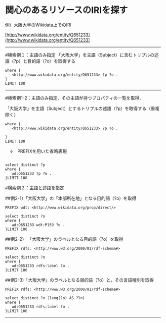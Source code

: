 

#  関心のあるリソースのIRIを探す

例）大阪大学のWikidata上でのIRI　　

[http://www.wikidata.org/entity/Q651233](http://www.wikidata.org/entity/Q651233)

---

#検索例１：主語のみ指定
「大阪大学」を主語（Subject）に含むトリプルの述語（?p）と目的語（?o）を取得する　

```select *
where {
   <http://www.wikidata.org/entity/Q651233> ?p ?o .
}
LIMIT 100
```
---------------

#検索例1-2：主語のみ指定．その主語が持つプロパティの一覧を取得．

「大阪大学」を主語（Subject）とするトリプルの述語（?p）を取得する（重複除く）

```select distinct ?p
where {
   <http://www.wikidata.org/entity/Q651233> ?p ?o .

}
LIMIT 100
```

　↓　PREFIXを用いた省略表現

```PREFIX wd: <http://www.wikidata.org/entity/>

select distinct ?p
where {
   wd:Q651233 ?p ?o .
}LIMIT 100
```

#検索例２：主語と述語を指定

##例2-1）「大阪大学」の「本部所在地」となる目的語（?o）を取得

```PREFIX wd: <http://www.wikidata.org/entity/>
PREFIX wdt: <http://www.wikidata.org/prop/direct/>

select distinct ?o
where {
   wd:Q651233 wdt:P159 ?o .
}LIMIT 100
```

##例2-2） 「大阪大学」のラベルとなる目的語（?o）を取得

```PREFIX wd: <http://www.wikidata.org/entity/>
PREFIX rdfs: <http://www.w3.org/2000/01/rdf-schema#>

select distinct ?o
where {
   wd:Q651233 rdfs:label ?o .
}LIMIT 100
```

##例2-3)「大阪大学」のラベルとなる目的語（?o）と，その言語種別を取得

```PREFIX wd: <http://www.wikidata.org/entity/>
PREFIX rdfs: <http://www.w3.org/2000/01/rdf-schema#>

select distinct ?o (lang(?o) AS ?ln)
where {
   wd:Q651233 rdfs:label ?o .
}LIMIT 100
```

---
